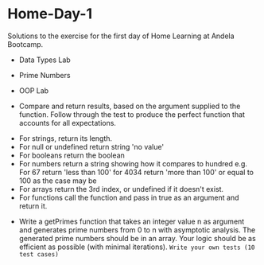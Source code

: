 # Home-Day-1

Solutions to the exercise for the first day of Home Learning at Andela Bootcamp.
- Data Types Lab
- Prime Numbers
- OOP Lab


- Compare and return results, based on the argument supplied to the function. Follow through the test to produce the perfect function that accounts for all expectations.
* For strings, return its length.
* For null or undefined return string 'no value'
* For booleans return the boolean
* For numbers return a string showing how it compares to hundred e.g. For 67 return 'less than 100' for 4034 return 'more than 100' or equal to 100 as the case may be
* For arrays return the 3rd index, or undefined if it doesn't exist.
* For functions call the function and pass in true as an argument and return it.


- Write a getPrimes function that takes an integer value n as argument and generates prime numbers from 0 to n with asymptotic analysis. The generated prime numbers should be in an array. Your logic should be as efficient as possible (with minimal iterations).
```Write your own tests (10 test cases)```
